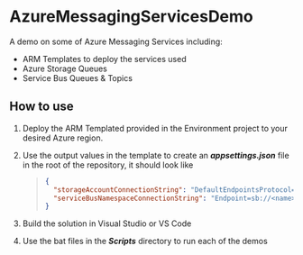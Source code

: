 # AzureMessagingServicesDemo
A demo on some of Azure Messaging Services including:

- ARM Templates to deploy the services used
- Azure Storage Queues
- Service Bus Queues & Topics

## How to use

1. Deploy the ARM Templated provided in the Environment project to your desired Azure region.
2. Use the output values in the template to create an ***appsettings.json*** file in the root of the repository, it should look like

    > ```json
    > {
    >   "storageAccountConnectionString": "DefaultEndpointsProtocol=https;AccountName=<name>;AccountKey=<key>;EndpointSuffix=core.windows.net",
    >   "serviceBusNamespaceConnectionString": "Endpoint=sb://<name>.servicebus.windows.net/;SharedAccessKeyName=RootManageSharedAccessKey;SharedAccessKey=<key>"
    > }
    > ```

3. Build the solution in Visual Studio or VS Code
4. Use the bat files in the ***Scripts*** directory to run each of the demos

